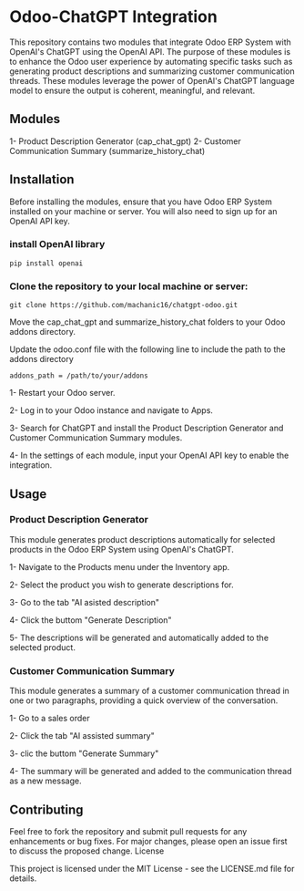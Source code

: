 # Odoo-ChatGPT Integration

This repository contains two modules that integrate Odoo ERP System with OpenAI's ChatGPT using the OpenAI API. The purpose of these modules is to enhance the Odoo user experience by automating specific tasks such as generating product descriptions and summarizing customer communication threads. These modules leverage the power of OpenAI's ChatGPT language model to ensure the output is coherent, meaningful, and relevant.

## Modules

1- Product Description Generator (cap_chat_gpt)
2- Customer Communication Summary (summarize_history_chat)

## Installation

Before installing the modules, ensure that you have Odoo ERP System installed on your machine or server. You will also need to sign up for an OpenAI API key.
### install OpenAI library
```
pip install openai
```
### Clone the repository to your local machine or server:
```
git clone https://github.com/machanic16/chatgpt-odoo.git
```
Move the cap_chat_gpt and summarize_history_chat folders to your Odoo addons directory.

Update the odoo.conf file with the following line to include the path to the addons directory

```
addons_path = /path/to/your/addons
```
1- Restart your Odoo server.

2- Log in to your Odoo instance and navigate to Apps.

3- Search for ChatGPT and install the Product Description Generator and Customer Communication Summary modules.

4- In the settings of each module, input your OpenAI API key to enable the integration.

## Usage
### Product Description Generator

This module generates product descriptions automatically for selected products in the Odoo ERP System using OpenAI's ChatGPT.

1- Navigate to the Products menu under the Inventory app.

2- Select the product you wish to generate descriptions for.

3- Go to the tab "AI asisted description" 

4- Click the buttom "Generate Description"

5- The descriptions will be generated and automatically added to the selected product.

### Customer Communication Summary

This module generates a summary of a customer communication thread in one or two paragraphs, providing a quick overview of the conversation.

1- Go to a sales order

2- Click the tab "AI assisted summary"

3- clic the buttom "Generate Summary"

4- The summary will be generated and added to the communication thread as a new message.

## Contributing

Feel free to fork the repository and submit pull requests for any enhancements or bug fixes. For major changes, please open an issue first to discuss the proposed change.
License

This project is licensed under the MIT License - see the LICENSE.md file for details.
